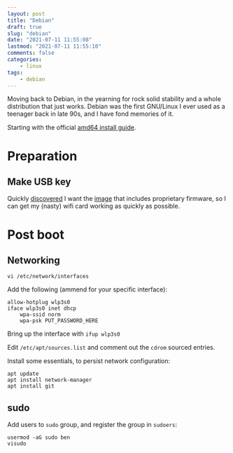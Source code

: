 ```yaml
---
layout: post
title: "Debian"
draft: true
slug: "debian"
date: "2021-07-11 11:55:08"
lastmod: "2021-07-11 11:55:10"
comments: false
categories:
    - linux
tags:
    - debian
---
```


Moving back to Debian, in the yearning for rock solid stability and a whole distribution that just works. Debian was the first GNU/Linux I ever used as a teenager back in late 90s, and I have fond memories of it.

Starting with the official [amd64 install guide](https://www.debian.org/releases/stable/amd64/).

# Preparation

## Make USB key

Quickly [discovered](https://unix.stackexchange.com/questions/458038/load-missing-firmware-from-removable-media-debian) I want the [image](https://cdimage.debian.org/cdimage/unofficial/non-free/cd-including-firmware/) that includes proprietary firmware, so I can get my (nasty) wifi card working as quickly as possible.


# Post boot

## Networking

```
vi /etc/network/interfaces
```

Add the following (ammend for your specific interface):

```
allow-hotplug wlp3s0
iface wlp3s0 inet dhcp
    wpa-ssid norm
    wpa-psk PUT_PASSWORD_HERE
```

Bring up the interface with `ifup wlp3s0`

Edit `/etc/apt/sources.list` and comment out the `cdrom` sourced entries.

Install some essentials, to persist network configuration:

```
apt update
apt install network-manager
apt install git
```

## sudo

Add users to `sudo` group, and register the group in `sudoers`:

```
usermod -aG sudo ben
visudo
```

